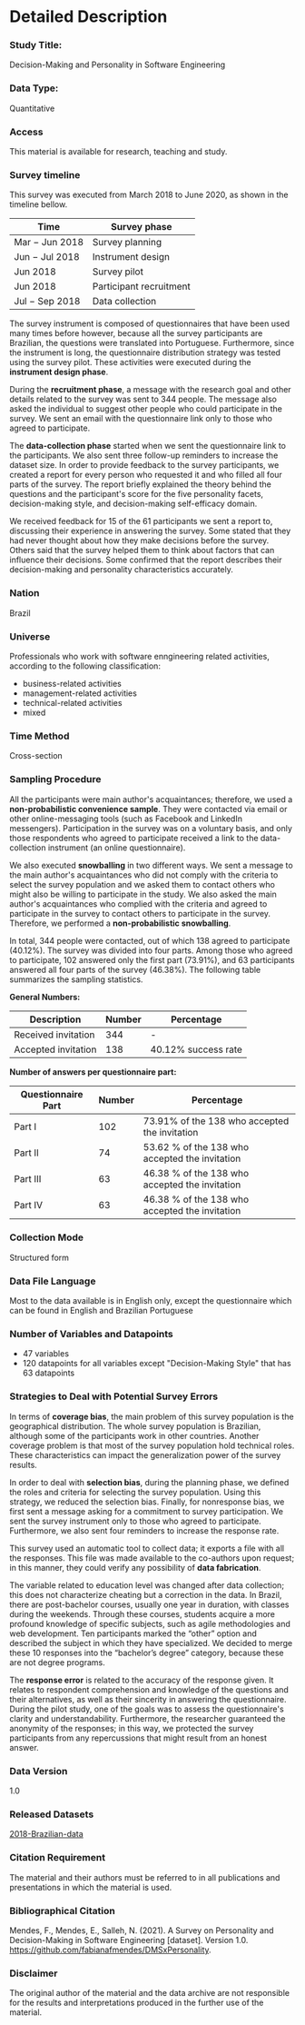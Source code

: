 # Detailed Description

### Study Title: 
Decision-Making and Personality in Software Engineering

### Data Type:
Quantitative

### Access
This material is available for research, teaching and study. 

### Survey timeline
This survey was executed from March 2018 to June 2020, as shown in the timeline bellow.

Time | Survey phase
--------------- | ----
Mar − Jun 2018	| Survey planning
Jun − Jul 2018	| Instrument design
Jun 2018	      | Survey pilot
Jun 2018	      | Participant recruitment
Jul − Sep 2018	| Data collection

The survey instrument is composed of questionnaires that have been used many times before however, because all the survey participants are Brazilian, the questions were translated into Portuguese. Furthermore, since the instrument is long, the questionnaire distribution strategy was tested using the survey pilot. These activities were executed during the **instrument design phase**.

During the **recruitment phase**, a message with the research goal and other details related to the survey was sent to 344 people. The message also asked the individual to suggest other people who could participate in the survey. We sent an email with the questionnaire link only to those who agreed to participate.

The **data-collection phase** started when we sent the questionnaire link to the participants. We also sent three follow-up reminders to increase the dataset size.
In order to provide feedback to the survey participants, we created a report for every person who requested it and who filled all four parts of the survey. The report briefly explained the theory behind the questions and the participant's score for the five personality facets, decision-making style, and decision-making self-efficacy domain.

We received feedback for 15 of the 61 participants we sent a report to, discussing their experience in answering the survey. Some stated that they had never thought about how they make decisions before the survey. Others said that the survey helped them to think about factors that can influence their decisions. Some confirmed that the report describes their decision-making and personality characteristics accurately. 

### Nation
Brazil

### Universe
Professionals who work with software enngineering related activities, according to the following classification:
* business-related activities
* management-related activities 
* technical-related activities
* mixed

### Time Method 
Cross-section

### Sampling Procedure
All the participants were main author's acquaintances; therefore, we used a **non-probabilistic convenience sample**. They were contacted via email or other online-messaging tools (such as Facebook and LinkedIn messengers). Participation in the survey was on a voluntary basis, and only those respondents who agreed to participate received a link to the data-collection instrument (an online questionnaire).

We also executed **snowballing** in two different ways. We sent a message to the main author's acquaintances who did not comply with the criteria to select the survey population and we asked them to contact others who might also be willing to participate in the study. We also asked the main author's acquaintances who complied with the criteria and agreed to participate in the survey to contact others to participate in the survey. Therefore, we performed a **non-probabilistic snowballing**.

In total, 344 people were contacted, out of which 138 agreed to participate (40.12%). The survey was divided into four parts. Among those who agreed to participate, 102 answered only the first part (73.91%), and 63 participants answered all four parts of the survey (46.38%). The following table summarizes the sampling statistics.

**General Numbers:**

Description	| Number	| Percentage
------------|---------| ---------
Received invitation	| 344	| -
Accepted invitation	| 138	| 40.12% success rate


**Number of answers per questionnaire part:**

Questionnaire Part	| Number	| Percentage
--------------------|---------| ---------
Part I	| 102	| 73.91% of the 138 who accepted the invitation
Part II	| 74	| 53.62 % of the 138 who accepted the invitation
Part III|	63	| 46.38 % of the 138 who accepted the invitation
Part IV	| 63	| 46.38 % of the 138 who accepted the invitation


### Collection Mode
Structured form 

### Data File Language
Most to the data available is in English only, except the questionnaire which can be found in English and Brazilian Portuguese

### Number of Variables and Datapoints
* 47 variables
* 120 datapoints for all variables except "Decision-Making Style" that has 63 datapoints

### Strategies to Deal with Potential Survey Errors

In terms of **coverage bias**, the main problem of this survey population is the geographical distribution. The whole survey population is Brazilian, although some of the participants work in other countries. Another coverage problem is that most of the survey population hold technical roles. These characteristics can impact the generalization power of the survey results.

In order to deal with **selection bias**, during the planning phase, we defined the roles and criteria for selecting the survey population. Using this strategy, we reduced the selection bias. Finally, for nonresponse bias, we first sent a message asking for a commitment to survey participation. We sent the survey instrument only to those who agreed to participate. Furthermore, we also sent four reminders to increase the response rate.

This survey used an automatic tool to collect data; it exports a file with all the responses. This file was made available to the co-authors upon request; in this manner, they could verify any possibility of **data fabrication**.

The variable related to education level was changed after data collection; this does not characterize cheating but a correction in the data. In Brazil, there are post-bachelor courses, usually one year in duration, with classes during the weekends. Through these courses, students acquire a more profound knowledge of specific subjects, such as agile methodologies and web development. Ten participants marked the “other” option and described the subject in which they have specialized. We decided to merge these 10 responses into the “bachelor’s degree” category, because these are not degree programs.

The **response error** is related to the accuracy of the response given. It relates to respondent comprehension and knowledge of the questions and their alternatives, as well as their sincerity in answering the questionnaire. During the pilot study, one of the goals was to assess the questionnaire's clarity and understandability. Furthermore, the researcher guaranteed the anonymity of the responses; in this way, we protected the survey participants from any repercussions that might result from an honest answer.


### Data Version
1.0

### Released Datasets
[2018-Brazilian-data](https://github.com/fabianafmendes/DMSxPersonality/blob/main/Data/collected.data.xlsx) 

### Citation Requirement
The material and their authors must be referred to in all publications and presentations in which the material is used. 

### Bibliographical Citation
Mendes, F., Mendes, E., Salleh, N. (2021). A Survey on Personality and Decision-Making in Software Engineering [dataset]. Version 1.0. https://github.com/fabianafmendes/DMSxPersonality.

### Disclaimer
The original author of the material and the data archive are not responsible for the results and interpretations produced in the further use of the material.
